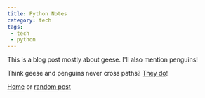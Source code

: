```yaml
---
title: Python Notes
category: tech
tags: 
 - tech
 - python 
---
```


This is a blog post mostly about geese. I'll also mention penguins!

Think geese and penguins never cross paths? [They do](https://www.flickr.com/photos/paulbjones/30740646324/in/photolist-NQrRaw-g9ajn8-9tkPqD-okih56-bcaCke-ijeXF3-ay9fMC-dT7HjA-kC9Fo8-4GRuak-g9eYFB-g93bLb-5ViukQ-g935KK-pY3J1t-4GVA7u-g9fGaB-pXVepo-g9f4FL-dy8Z1o-g92eyi-6gAcry-RCDoov-P5MjKC-4JjjA3-2isn6Xz-2isjsKe-2isju8Q-4jWAeC-2hNG7Lz-QEiapX-2dFLW93-TKsjaC-dy3vrV-kC6qyV-5LE7qn-2isjt9R-23WsZBT-2dGHWEd-JbhdLa-QmU4Ug-dTaC-4tbcwN-2dFLTTb-2eMHw8M-2iH6i8E-Ji8oKZ-2hbxQo2-R3hfDR-2doXKTz)!

[Home](/) or [random post](/random)

